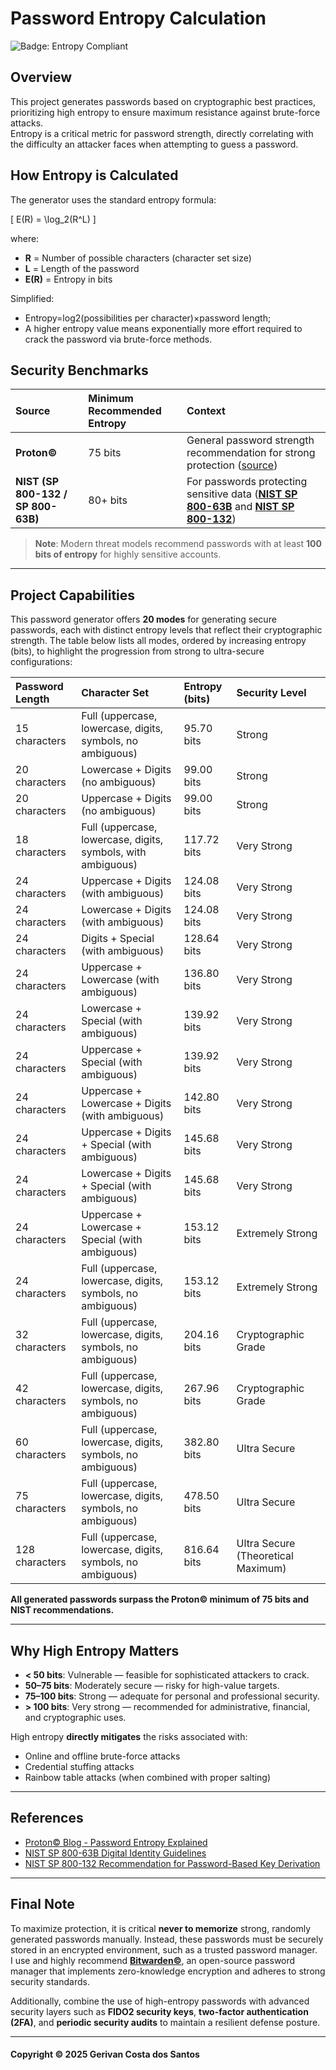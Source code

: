 # Password Entropy Calculation
![Badge: Entropy Compliant](https://img.shields.io/badge/Entropy%20Compliant-Proton%C2%A9%20%26%20NIST-brightgreen)

## Overview

This project generates passwords based on cryptographic best practices, prioritizing high entropy to ensure maximum resistance against brute-force attacks.  
Entropy is a critical metric for password strength, directly correlating with the difficulty an attacker faces when attempting to guess a password.

## How Entropy is Calculated

The generator uses the standard entropy formula:

\[ E(R) = \log_2(R^L) \]

where:

- **R** = Number of possible characters (character set size)
- **L** = Length of the password
- **E(R)** = Entropy in bits

Simplified:

- Entropy=log2​(possibilities per character)×password length;
- A higher entropy value means exponentially more effort required to crack the password via brute-force methods.

## Security Benchmarks

| Source | Minimum Recommended Entropy | Context |
|:------|:-----------------------------|:--------|
| **Proton©** | 75 bits | General password strength recommendation for strong protection ([source](https://proton.me/blog/what-is-password-entropy)) |
| **NIST (SP 800-132 / SP 800-63B)** | 80+ bits | For passwords protecting sensitive data ([**NIST SP 800-63B**](https://pages.nist.gov/800-63-3/sp800-63b.html) and [**NIST SP 800-132**](https://nvlpubs.nist.gov/nistpubs/Legacy/SP/nistspecialpublication800-132.pdf)) |

> **Note**: Modern threat models recommend passwords with at least **100 bits of entropy** for highly sensitive accounts.

---

## Project Capabilities

This password generator offers **20 modes** for generating secure passwords, each with distinct entropy levels that reflect their cryptographic strength. The table below lists all modes, ordered by increasing entropy (bits), to highlight the progression from strong to ultra-secure configurations:

| Password Length | Character Set                              | Entropy (bits) | Security Level          |
|:----------------|:-------------------------------------------|:---------------|:------------------------|
| 15 characters   | Full (uppercase, lowercase, digits, symbols, no ambiguous) | 95.70 bits  | Strong                  |
| 20 characters   | Lowercase + Digits (no ambiguous)          | 99.00 bits  | Strong                  |
| 20 characters   | Uppercase + Digits (no ambiguous)          | 99.00 bits  | Strong                  |
| 18 characters   | Full (uppercase, lowercase, digits, symbols, with ambiguous) | 117.72 bits | Very Strong             |
| 24 characters   | Uppercase + Digits (with ambiguous)        | 124.08 bits | Very Strong             |
| 24 characters   | Lowercase + Digits (with ambiguous)        | 124.08 bits | Very Strong             |
| 24 characters   | Digits + Special (with ambiguous)          | 128.64 bits | Very Strong             |
| 24 characters   | Uppercase + Lowercase (with ambiguous)     | 136.80 bits | Very Strong             |
| 24 characters   | Lowercase + Special (with ambiguous)       | 139.92 bits | Very Strong             |
| 24 characters   | Uppercase + Special (with ambiguous)       | 139.92 bits | Very Strong             |
| 24 characters   | Uppercase + Lowercase + Digits (with ambiguous) | 142.80 bits | Very Strong             |
| 24 characters   | Uppercase + Digits + Special (with ambiguous) | 145.68 bits | Very Strong             |
| 24 characters   | Lowercase + Digits + Special (with ambiguous) | 145.68 bits | Very Strong             |
| 24 characters   | Uppercase + Lowercase + Special (with ambiguous) | 153.12 bits | Extremely Strong        |
| 24 characters   | Full (uppercase, lowercase, digits, symbols, no ambiguous) | 153.12 bits | Extremely Strong        |
| 32 characters   | Full (uppercase, lowercase, digits, symbols, no ambiguous) | 204.16 bits | Cryptographic Grade     |
| 42 characters   | Full (uppercase, lowercase, digits, symbols, no ambiguous) | 267.96 bits | Cryptographic Grade     |
| 60 characters   | Full (uppercase, lowercase, digits, symbols, no ambiguous) | 382.80 bits | Ultra Secure            |
| 75 characters   | Full (uppercase, lowercase, digits, symbols, no ambiguous) | 478.50 bits | Ultra Secure            |
| 128 characters  | Full (uppercase, lowercase, digits, symbols, no ambiguous) | 816.64 bits | Ultra Secure (Theoretical Maximum) |

**All generated passwords surpass the Proton© minimum of 75 bits and NIST recommendations.**

---

## Why High Entropy Matters

- **< 50 bits**: Vulnerable — feasible for sophisticated attackers to crack.
- **50–75 bits**: Moderately secure — risky for high-value targets.
- **75–100 bits**: Strong — adequate for personal and professional security.
- **> 100 bits**: Very strong — recommended for administrative, financial, and cryptographic uses.

High entropy **directly mitigates** the risks associated with:

- Online and offline brute-force attacks
- Credential stuffing attacks
- Rainbow table attacks (when combined with proper salting)

---

## References

- [Proton© Blog - Password Entropy Explained](https://proton.me/blog/what-is-password-entropy)
- [NIST SP 800-63B Digital Identity Guidelines](https://pages.nist.gov/800-63-3/sp800-63b.html)
- [NIST SP 800-132 Recommendation for Password-Based Key Derivation](https://nvlpubs.nist.gov/nistpubs/SpecialPublications/NIST.SP.800-132.pdf)

---

## Final Note

To maximize protection, it is critical **never to memorize** strong, randomly generated passwords manually. Instead, these passwords must be securely stored in an encrypted environment, such as a trusted password manager.  
I use and highly recommend **[Bitwarden©](https://bitwarden.com/)**, an open-source password manager that implements zero-knowledge encryption and adheres to strong security standards. 

Additionally, combine the use of high-entropy passwords with advanced security layers such as **FIDO2 security keys**, **two-factor authentication (2FA)**, and **periodic security audits** to maintain a resilient defense posture.

---

#### Copyright © 2025 Gerivan Costa dos Santos
